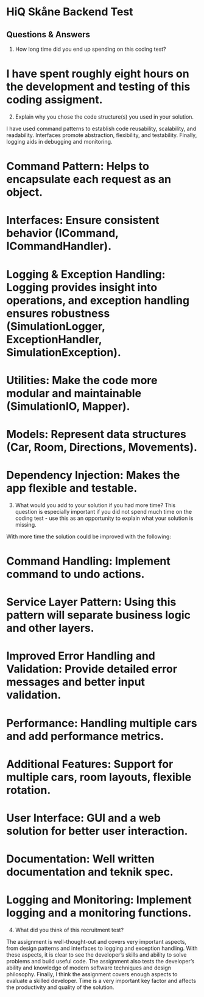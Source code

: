 # HiQ Skåne Backend Test

## Questions & Answers 

1. How long time did you end up spending on this coding test? 

#  I have spent roughly eight hours on the development and testing of this coding assigment.

2. Explain why you chose the code structure(s) you used in your solution.

I have used command patterns to establish code reusability, scalability, and readability. Interfaces promote abstraction, flexibility, and testability. Finally, logging aids in debugging and monitoring.

# Command Pattern: Helps to encapsulate each request as an object.

# Interfaces: Ensure consistent behavior (ICommand, ICommandHandler).

# Logging & Exception Handling: Logging provides insight into operations, and exception handling ensures robustness (SimulationLogger, ExceptionHandler, SimulationException).

# Utilities: Make the code more modular and maintainable (SimulationIO, Mapper).

# Models: Represent data structures (Car, Room, Directions, Movements).

# Dependency Injection: Makes the app flexible and testable.

3. What would you add to your solution if you had more time? This question is especially important if you did not spend much time on the coding test - use this as an opportunity to explain what your solution is missing.

With more time the solution could be improved with the following:

# Command Handling: Implement command to undo actions.

# Service Layer Pattern: Using this pattern will separate business logic and other layers. 

# Improved Error Handling and Validation: Provide detailed error messages and better input validation.

# Performance: Handling multiple cars and add performance metrics.

# Additional Features: Support for multiple cars, room layouts, flexible rotation.

# User Interface: GUI and a web solution for better user interaction.

# Documentation: Well written documentation and teknik spec.

# Logging and Monitoring: Implement logging and a monitoring functions.

4. What did you think of this recruitment test?

The assignment is well-thought-out and covers very important aspects, from design patterns and interfaces to logging and exception handling. With these aspects, it is clear to see the developer’s skills and ability to solve problems and build useful code. The assignment also tests the developer’s ability and knowledge of modern software techniques and design philosophy. Finally, I think the assignment covers enough aspects to evaluate a skilled developer. Time is a very important key factor and affects the productivity and quality of the solution.